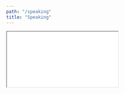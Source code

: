 ```yaml
---
path: "/speaking"
title: "Speaking"
---
```


<iframe src="//thekevinscott.github.io/download-image-datasets/" />
I've spoken at quite a few conferences and meetups. If you'd like me to speak at your conference, <a href="mailto:speak@hitheory.com">shoot me a note!</a>

Ask what AI Can Do For You
Date: Nov 1, 2018
Event: LibertyJS
Video:
Link:

Tensorflow.js: A Lightning Intro to Machine Learning in JavaScript
Date: June 6, 2018
Event: BostonJS
Video: https://www.dropbox.com/s/d6wubtcwm35veu3/Kevin%20Talk%20Edited.mov?dl=0
Link: https://www.meetup.com/boston_JS/events/251205244/

React Native for Web Developers
Date: June 15, 2017
Event: Javascript.NYC Meetup
Link: https://www.meetup.com/JS-NYC/events/240448982/

React Native for Web Developers
Date: May 22, 2017
Event: ReactNYC
Link: https://www.meetup.com/ReactNYC/events/239324528/

Higher Order Components in React Native
Date: May 17, 2017
Event: Node.js Meetup
Video: https://www.youtube.com/watch?v=Yox9fi-d83c
Link: https://www.meetup.com/nodejs/events/238746796/

Designing Voice and multi-user chatbots
Date: May 2, 2017
Event: NYC Bots and Artificial Intelligence
Link: https://www.meetup.com/Bots-and-Artificial-Intelligence/events/239176612/

React Native Discussion - Understanding the Framework
Event: Brooklyn Tech Talks
Date: April 25, 2017

Hack Presentation, Emoji Salad
Event: Emojicon 2016
Date: Nov 6, 2016
Photo: https://twitter.com/BrownInstitute/status/795432718255333376

The Rollinger - Building Things We Love At Venmo
Date: June 5, 2014
Video: https://vimeo.com/97483680
